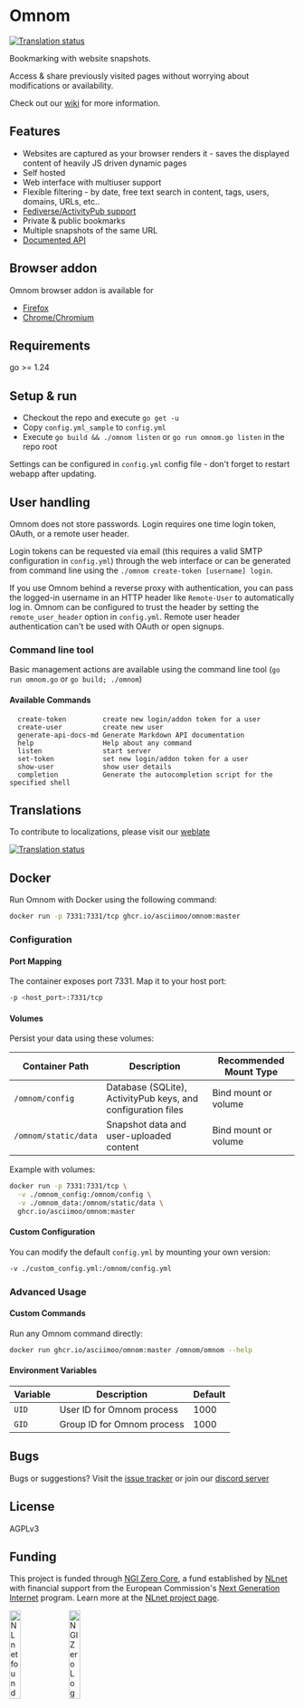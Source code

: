 # Omnom

[![Translation status](https://translate.codeberg.org/widget/omnom/svg-badge.svg)](https://translate.codeberg.org/engage/omnom/)


Bookmarking with website snapshots.


Access & share previously visited pages without worrying about modifications or availability.


Check out our [wiki](https://github.com/asciimoo/omnom/wiki) for more information.


## Features

 - Websites are captured as your browser renders it - saves the displayed content of heavily JS driven dynamic pages
 - Self hosted
 - Web interface with multiuser support
 - Flexible filtering - by date, free text search in content, tags, users, domains, URLs, etc..
 - [Fediverse/ActivityPub support](https://github.com/asciimoo/omnom/wiki/Fediverse-support)
 - Private & public bookmarks
 - Multiple snapshots of the same URL
 - [Documented API](https://github.com/asciimoo/omnom/wiki/API-documentation)


## Browser addon

Omnom browser addon is available for
- [Firefox](https://addons.mozilla.org/en-US/firefox/addon/omnom/)
- [Chrome/Chromium](https://chrome.google.com/webstore/detail/omnom/nhpakcgbfdhghjnilnbgofmaeecoojei)


## Requirements

go >= 1.24

## Setup & run

 - Checkout the repo and execute `go get -u`
 - Copy `config.yml_sample` to `config.yml`
 - Execute `go build && ./omnom listen` or `go run omnom.go listen` in the repo root

Settings can be configured in `config.yml` config file - don't forget to restart webapp after updating.


## User handling

Omnom does not store passwords. Login requires one time login token, OAuth, or a remote user header.

Login tokens can be requested via email (this requires a valid SMTP configuration in `config.yml`) through the web interface or can be generated from command line using the `./omnom create-token [username] login`.

If you use Omnom behind a reverse proxy with authentication, you can pass the logged-in username in an HTTP header like `Remote-User` to automatically log in. Omnom can be configured to trust the header by setting the `remote_user_header` option in `config.yml`. Remote user header authentication can't be used with OAuth or open signups.


### Command line tool

Basic management actions are available using the command line tool (`go run omnom.go` or `go build; ./omnom`)

#### Available Commands
```
  create-token         create new login/addon token for a user
  create-user          create new user
  generate-api-docs-md Generate Markdown API documentation
  help                 Help about any command
  listen               start server
  set-token            set new login/addon token for a user
  show-user            show user details
  completion           Generate the autocompletion script for the specified shell
```


## Translations

To contribute to localizations, please visit our [weblate](https://translate.codeberg.org/projects/omnom/)

[![Translation status](https://translate.codeberg.org/widget/omnom/multi-auto.svg)](https://translate.codeberg.org/engage/omnom/)

## Docker

Run Omnom with Docker using the following command:

```bash
docker run -p 7331:7331/tcp ghcr.io/asciimoo/omnom:master
```

### Configuration

#### Port Mapping
The container exposes port 7331. Map it to your host port:
```bash
-p <host_port>:7331/tcp
```

#### Volumes
Persist your data using these volumes:

| Container Path        | Description                                                                 | Recommended Mount Type |
|-----------------------|-----------------------------------------------------------------------------|------------------------|
| `/omnom/config`       | Database (SQLite), ActivityPub keys, and configuration files                | Bind mount or volume   |
| `/omnom/static/data`  | Snapshot data and user-uploaded content                                     | Bind mount or volume   |

Example with volumes:
```bash
docker run -p 7331:7331/tcp \
  -v ./omnom_config:/omnom/config \
  -v ./omnom_data:/omnom/static/data \
  ghcr.io/asciimoo/omnom:master
```

#### Custom Configuration
You can modify the default `config.yml` by mounting your own version:
```bash
-v ./custom_config.yml:/omnom/config.yml
```

### Advanced Usage

#### Custom Commands
Run any Omnom command directly:
```bash
docker run ghcr.io/asciimoo/omnom:master /omnom/omnom --help
```

#### Environment Variables
| Variable | Description                | Default |
|----------|----------------------------|---------|
| `UID`    | User ID for Omnom process  | 1000    |
| `GID`    | Group ID for Omnom process | 1000    |

## Bugs

Bugs or suggestions? Visit the [issue tracker](https://github.com/asciimoo/omnom/issues) or join our [discord server](https://discord.gg/GAh4RCruh6)

## License

AGPLv3

## Funding

This project is funded through [NGI Zero Core](https://nlnet.nl/core), a fund established by [NLnet](https://nlnet.nl) with financial support from the European Commission's [Next Generation Internet](https://ngi.eu) program. Learn more at the [NLnet project page](https://nlnet.nl/project/Omnom-ActivityPub).

[<img src="https://nlnet.nl/logo/banner.png" alt="NLnet foundation logo" width="20%" />](https://nlnet.nl)
[<img src="https://nlnet.nl/image/logos/NGI0_tag.svg" alt="NGI Zero Logo" width="20%" />](https://nlnet.nl/core)

